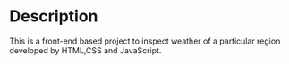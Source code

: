 # Description
This is a front-end based project to inspect weather of a particular region developed by HTML,CSS and JavaScript.
